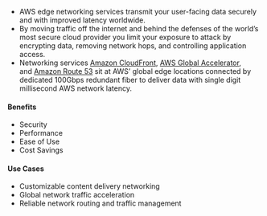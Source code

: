- AWS edge networking services transmit your user-facing data securely and with improved latency worldwide.
- By moving traffic off the internet and behind the defenses of the world’s most secure cloud provider you limit your exposure to attack by encrypting data, removing network hops, and controlling application access.
- Networking services [Amazon CloudFront](https://aws.amazon.com/cloudfront/), [AWS Global Accelerator](https://aws.amazon.com/global-accelerator/), and [Amazon Route 53](https://aws.amazon.com/route53/) sit at AWS’ global edge locations connected by dedicated 100Gbps redundant fiber to deliver data with single digit millisecond AWS network latency.

#### Benefits

- Security
- Performance
- Ease of Use
- Cost Savings

#### Use Cases

- Customizable content delivery networking
- Global network traffic acceleration
- Reliable network routing and traffic management